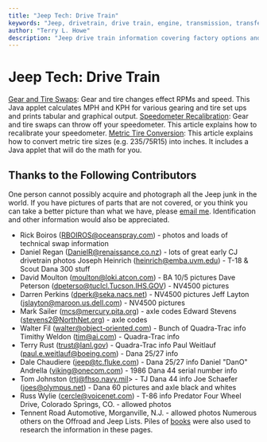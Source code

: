 ```yaml
---
title: "Jeep Tech: Drive Train"
keywords: "Jeep, drivetrain, drive train, engine, transmission, transfer case, transfercase, axle, conversion"
author: "Terry L. Howe"
description: "Jeep drive train information covering factory options and conversions for all Jeep vehicles."
---
```


# Jeep Tech: Drive Train
[Gear and Tire Swaps](/javaAps/gta.html):
Gear and tire changes effect RPMs and speed.  This Java applet
calculates MPH and KPH for various gearing and tire
set ups and prints tabular and graphical output.
[Speedometer Recalibration](/javaAps/Speedo.html):
Gear and tire swaps can throw off your speedometer.  This article
explains how to recalibrate your speedometer.
[Metric Tire Conversion](/javaAps/conv.html):
This article explains how to convert metric tire sizes (e.g. 235/75R15)
into inches.  It includes a Java applet that will do the math for you.
## Thanks to the Following Contributors
One person cannot possibly acquire and photograph all the Jeep
junk in the world.  If you have pictures of parts that are not
covered, or you think you can take a better picture than what
we have, please [email me](mailto:txh3202@att.net).
Identification and other information would also be appreciated.
- Rick Boiros (RBOIROS@oceanspray.com) - photos and loads of technical
swap information
- Daniel Regan (DanielR@renaissance.co.nz) - lots of great early CJ
drivetrain photos
Joseph Heinrich (heinrich@emba.uvm.edu) - T-18 & Scout Dana 300 stuff
- David Moulton (moulton@loki.atcon.com) - BA 10/5 pictures
Dave Peterson (dpeterso@tuclcl.Tucson.IHS.GOV) - NV4500 pictures
- Darren Perkins (dperk@seka.nacs.net) - NV4500 pictures
Jeff Layton (jslayton@maroon.us.dell.com) - NV4500 pictures
- Mark Sailer (mcs@mercury.pita.org) - axle codes
Edward Stevens (stevens2@NorthNet.org) - axle codes
- Walter Fil (walter@object-oriented.com) - Bunch of Quadra-Trac info
Timithy Weldon (tim@ai.com) - Quadra-Trac info
- Terry Rust (trust@lanl.gov) - Quadra-Trac info
Paul Weitlauf (paul.e.weitlauf@boeing.com) - Dana 25/27 info
- Dale Chaudiere (jeep@tc.fluke.com) - Dana 25/27 info
Daniel "DanO" Andrella (viking@onecom.com) - 1986 Dana 44 serial number
info
- Tom Johnston (rtj@fhso.navy.mil> - TJ Dana 44 info
Joe Schaefer (joes@olympus.net) - Dana 60 pictures and axle black and
whites
- Russ Wylie (cercle@voicenet.com) - T-86 info
Predator Four Wheel Drive, Colorado Springs, CO. - allowed photos
- Tennent Road Automotive, Morganville, N.J. - allowed photos
Numerous others on the Offroad and Jeep Lists.
Piles of [books](/bibliography.html) were also
used to research the information in these pages.
</blockquote>